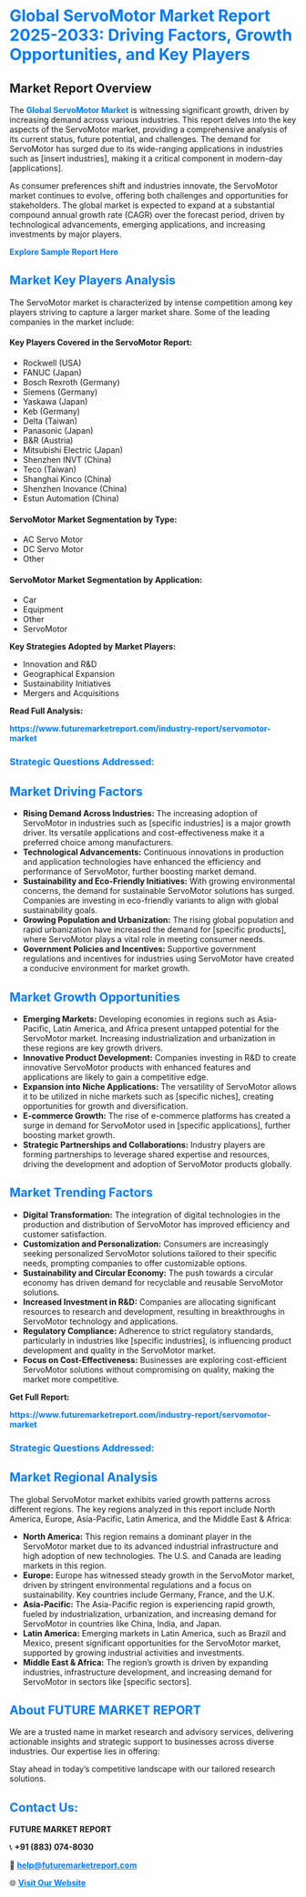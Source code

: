 <h1 style="color: #007BFF;">Global ServoMotor Market Report 2025-2033: Driving Factors, Growth Opportunities, and Key Players</h1>

<section id="overview">
<h2>Market Report Overview</h2>
<p>The <a href="https://www.futuremarketreport.com/industry-report/servomotor-market" style="color: #007BFF; text-decoration: none;"><strong>Global ServoMotor Market</strong></a> is witnessing significant growth, driven by increasing demand across various industries. This report delves into the key aspects of the ServoMotor market, providing a comprehensive analysis of its current status, future potential, and challenges. The demand for ServoMotor has surged due to its wide-ranging applications in industries such as [insert industries], making it a critical component in modern-day [applications].</p>
<p>As consumer preferences shift and industries innovate, the ServoMotor market continues to evolve, offering both challenges and opportunities for stakeholders. The global market is expected to expand at a substantial compound annual growth rate (CAGR) over the forecast period, driven by technological advancements, emerging applications, and increasing investments by major players.</p>
</section>

<section id="overview">
<p><a href="https://www.futuremarketreport.com/request-sample/reportId=128040" style="color: #007BFF; text-decoration: none;"><strong>Explore Sample Report Here</strong></a></p>
</section>

<section id="key-players">
<h2 style="color: #007BFF;">Market Key Players Analysis</h2>
<p>The ServoMotor market is characterized by intense competition among key players striving to capture a larger market share. Some of the leading companies in the market include:</p>
<h4>Key Players Covered in the ServoMotor Report:</h4>
<ul><li>Rockwell (USA)</li><li>FANUC (Japan)</li><li>Bosch Rexroth (Germany)</li><li>Siemens (Germany)</li><li>Yaskawa (Japan)</li><li>Keb (Germany)</li><li>Delta (Taiwan)</li><li>Panasonic (Japan)</li><li>B&amp;R (Austria)</li><li>Mitsubishi Electric (Japan)</li><li>Shenzhen INVT (China)</li><li>Teco (Taiwan)</li><li>Shanghai Kinco (China)</li><li>Shenzhen Inovance (China)</li><li>Estun Automation (China)</li></ul>
<h4>ServoMotor Market Segmentation by Type:</h4>
<ul><li>AC Servo Motor</li><li>DC Servo Motor</li><li>Other</li></ul>

<h4>ServoMotor Market Segmentation by Application:</h4>
<ul><li>Car</li><li>Equipment</li><li>Other</li><li>ServoMotor</li></ul>
<p><strong>Key Strategies Adopted by Market Players:</strong></p>
<ul>
<li>Innovation and R&D</li>
<li>Geographical Expansion</li>
<li>Sustainability Initiatives</li>
<li>Mergers and Acquisitions</li>
</ul>
</section>

<section>
<p><strong>Read Full Analysis: </strong></p><a href="https://www.futuremarketreport.com/industry-report/servomotor-market" style="color: #007BFF; text-decoration: none;"><strong>https://www.futuremarketreport.com/industry-report/servomotor-market</strong></a>
<h3 style="color: #007BFF;">Strategic Questions Addressed:</h3>
</section>

<section id="driving-factors">
<h2 style="color: #007BFF;">Market Driving Factors</h2>
<ul>
<li><strong>Rising Demand Across Industries:</strong> The increasing adoption of ServoMotor in industries such as [specific industries] is a major growth driver. Its versatile applications and cost-effectiveness make it a preferred choice among manufacturers.</li>
<li><strong>Technological Advancements:</strong> Continuous innovations in production and application technologies have enhanced the efficiency and performance of ServoMotor, further boosting market demand.</li>
<li><strong>Sustainability and Eco-Friendly Initiatives:</strong> With growing environmental concerns, the demand for sustainable ServoMotor solutions has surged. Companies are investing in eco-friendly variants to align with global sustainability goals.</li>
<li><strong>Growing Population and Urbanization:</strong> The rising global population and rapid urbanization have increased the demand for [specific products], where ServoMotor plays a vital role in meeting consumer needs.</li>
<li><strong>Government Policies and Incentives:</strong> Supportive government regulations and incentives for industries using ServoMotor have created a conducive environment for market growth.</li>
</ul>
</section>

<section id="growth-opportunities">
<h2 style="color: #007BFF;">Market Growth Opportunities</h2>
<ul>
<li><strong>Emerging Markets:</strong> Developing economies in regions such as Asia-Pacific, Latin America, and Africa present untapped potential for the ServoMotor market. Increasing industrialization and urbanization in these regions are key growth drivers.</li>
<li><strong>Innovative Product Development:</strong> Companies investing in R&D to create innovative ServoMotor products with enhanced features and applications are likely to gain a competitive edge.</li>
<li><strong>Expansion into Niche Applications:</strong> The versatility of ServoMotor allows it to be utilized in niche markets such as [specific niches], creating opportunities for growth and diversification.</li>
<li><strong>E-commerce Growth:</strong> The rise of e-commerce platforms has created a surge in demand for ServoMotor used in [specific applications], further boosting market growth.</li>
<li><strong>Strategic Partnerships and Collaborations:</strong> Industry players are forming partnerships to leverage shared expertise and resources, driving the development and adoption of ServoMotor products globally.</li>
</ul>
</section>

<section id="trending-factors">
<h2 style="color: #007BFF;">Market Trending Factors</h2>
<ul>
<li><strong>Digital Transformation:</strong> The integration of digital technologies in the production and distribution of ServoMotor has improved efficiency and customer satisfaction.</li>
<li><strong>Customization and Personalization:</strong> Consumers are increasingly seeking personalized ServoMotor solutions tailored to their specific needs, prompting companies to offer customizable options.</li>
<li><strong>Sustainability and Circular Economy:</strong> The push towards a circular economy has driven demand for recyclable and reusable ServoMotor solutions.</li>
<li><strong>Increased Investment in R&D:</strong> Companies are allocating significant resources to research and development, resulting in breakthroughs in ServoMotor technology and applications.</li>
<li><strong>Regulatory Compliance:</strong> Adherence to strict regulatory standards, particularly in industries like [specific industries], is influencing product development and quality in the ServoMotor market.</li>
<li><strong>Focus on Cost-Effectiveness:</strong> Businesses are exploring cost-efficient ServoMotor solutions without compromising on quality, making the market more competitive.</li>
</ul>
</section>

<section>
<p><strong>Get Full Report: </strong></p><a href="https://www.futuremarketreport.com/industry-report/servomotor-market" style="color: #007BFF; text-decoration: none;"><strong>https://www.futuremarketreport.com/industry-report/servomotor-market</strong></a>
<h3 style="color: #007BFF;">Strategic Questions Addressed:</h3>
</section>


<section id="regional-analysis">
<h2 style="color: #007BFF;">Market Regional Analysis</h2>
<p>The global ServoMotor market exhibits varied growth patterns across different regions. The key regions analyzed in this report include North America, Europe, Asia-Pacific, Latin America, and the Middle East & Africa:</p>
<ul>
<li><strong>North America:</strong> This region remains a dominant player in the ServoMotor market due to its advanced industrial infrastructure and high adoption of new technologies. The U.S. and Canada are leading markets in this region.</li>
<li><strong>Europe:</strong> Europe has witnessed steady growth in the ServoMotor market, driven by stringent environmental regulations and a focus on sustainability. Key countries include Germany, France, and the U.K.</li>
<li><strong>Asia-Pacific:</strong> The Asia-Pacific region is experiencing rapid growth, fueled by industrialization, urbanization, and increasing demand for ServoMotor in countries like China, India, and Japan.</li>
<li><strong>Latin America:</strong> Emerging markets in Latin America, such as Brazil and Mexico, present significant opportunities for the ServoMotor market, supported by growing industrial activities and investments.</li>
<li><strong>Middle East & Africa:</strong> The region’s growth is driven by expanding industries, infrastructure development, and increasing demand for ServoMotor in sectors like [specific sectors].</li>
</ul>
</section>

<footer>
<h2 style="color: #007BFF;">About FUTURE MARKET REPORT</h2>
<p>We are a trusted name in market research and advisory services, delivering actionable insights and strategic support to businesses across diverse industries. Our expertise lies in offering:</p>

<p>Stay ahead in today’s competitive landscape with our tailored research solutions.</p>

<h2 style="color: #007BFF;">Contact Us:</h2>
<p><strong>FUTURE MARKET REPORT</strong></p>
<p>📞 <strong>+91 (883) 074-8030</strong></p>
<p>📧 <strong><a href="mailto:help@futuremarketreport.com" style="color: #007BFF;">help@futuremarketreport.com</a></strong></p>
<p>🌐 <strong><a href="https://www.futuremarketreport.com/" style="color: #007BFF;">Visit Our Website</a></strong></p>
</footer>